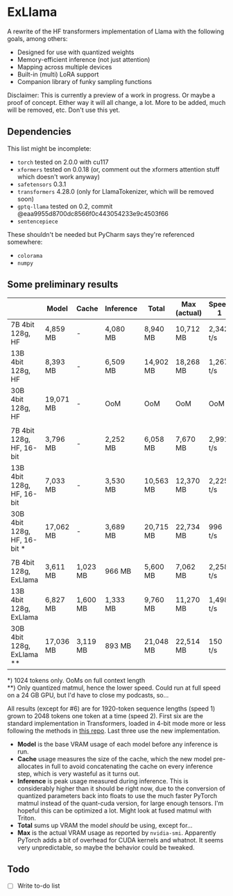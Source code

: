 # ExLlama

A rewrite of the HF transformers implementation of Llama with the following goals, among others:

* Designed for use with quantized weights
* Memory-efficient inference (not just attention)
* Mapping across multiple devices
* Built-in (multi) LoRA support
* Companion library of funky sampling functions

Disclaimer: This is currently a preview of a work in progress. Or maybe a proof of concept. Either way it will all
change, a lot. More to be added, much will be removed, etc. Don't use this yet.

## Dependencies

This list might be incomplete:

* `torch` tested on 2.0.0 with cu117
* `xformers` tested on 0.0.18 (or, comment out the xformers attention stuff which doesn't work anyway)
* `safetensors` 0.3.1
* `transformers` 4.28.0 (only for LlamaTokenizer, which will be removed soon)
* `gptq-llama` tested on 0.2, commit @eaa9955d8700dc8566f0c443054233e9c4503f66
* `sentencepiece`

These shouldn't be needed but PyCharm says they're referenced somewhere:

* `colorama`
* `numpy`

## Some preliminary results

|                             | Model     | Cache    | Inference | Total     | Max (actual) | Speed 1   | Speed 2  |
|-----------------------------|-----------|----------|-----------|-----------|--------------|-----------|----------|
| 7B 4bit 128g, HF            | 4,859 MB  | -        | 4,080 MB  | 8,940 MB  | 10,712 MB    | 2,342 t/s | 31 t/s   |
| 13B 4bit 128g, HF           | 8,393 MB  | -        | 6,509 MB  | 14,902 MB | 18,268 MB    | 1,267 t/s | 25 t/s   |
| 30B 4bit 128g, HF           | 19,071 MB | -        | OoM       | OoM       | OoM          | OoM       | OoM      |
|                             |           |          |           |           |              |           |          |
| 7B 4bit 128g, HF, 16-bit    | 3,796 MB  | -        | 2,252 MB  | 6,058 MB  | 7,670 MB     | 2,991 t/s | 31 t/s   |
| 13B 4bit 128g, HF, 16-bit   | 7,033 MB  | -        | 3,530 MB  | 10,563 MB | 12,370 MB    | 2,225 t/s | 25 t/s   |
| 30B 4bit 128g, HF, 16-bit * | 17,062 MB | -        | 3,689 MB  | 20,715 MB | 22,734 MB    | 996 t/s   | 17 t/s   |
|                             |           |          |           |           |              |           |          |
| 7B 4bit 128g, ExLlama       | 3,611 MB  | 1,023 MB | 966 MB    | 5,600 MB  | 7,062 MB     | 2,258 t/s | 66 t/s   |
| 13B 4bit 128g, ExLlama      | 6,827 MB  | 1,600 MB | 1,333 MB  | 9,760 MB  | 11,270 MB    | 1,498 t/s | 51 t/s   |
| 30B 4bit 128g, ExLlama **   | 17,036 MB | 3,119 MB | 893 MB    | 21,048 MB | 22,514 MB    | 150 t/s   | 14 t/s   |

*) 1024 tokens only. OoMs on full context length  
**) Only quantized matmul, hence the lower speed. Could run at full speed on a 24 GB GPU, but I'd have to close my
podcasts, so...

All results (except for #6) are for 1920-token sequence lengths (speed 1) grown to 2048 tokens one token at a time 
(speed 2). First six are the standard implementation in Transformers, loaded in 4-bit mode more or less following the
methods in [this repo](https://github.com/johnsmith0031/alpaca_lora_4bit). Last three use the new implementation.

* **Model** is the base VRAM usage of each model before any inference is run.
* **Cache** usage measures the size of the cache, which the new model pre-allocates in full to avoid concatenating the
cache on every inference step, which is very wasteful as it turns out.
* **Inference** is peak usage measured during inference. This is considerably higher than it should be right now, due to
the conversion of quantized parameters back into floats to use the much faster PyTorch matmul instead of the quant-cuda 
version, for large enough tensors. I'm hopeful this can be optimized a lot. Might look at fused matmul with Triton.
* **Total** sums up VRAM the model *should* be using, except for...
* **Max** is the actual VRAM usage as reported by `nvidia-smi`. Apparently PyTorch adds a bit of overhead for CUDA
kernels and whatnot. It seems very unpredictable, so maybe the behavior could be tweaked.

## Todo

- [ ] Write to-do list
